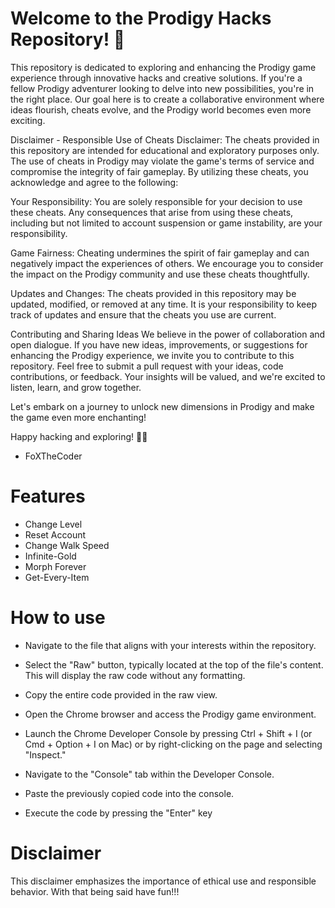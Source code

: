 
# Welcome to the Prodigy Hacks Repository! 🚀

This repository is dedicated to exploring and enhancing the Prodigy game experience through innovative hacks and creative solutions. If you're a fellow Prodigy adventurer looking to delve into new possibilities, you're in the right place. Our goal here is to create a collaborative environment where ideas flourish, cheats evolve, and the Prodigy world becomes even more exciting.

Disclaimer - Responsible Use of Cheats
Disclaimer: The cheats provided in this repository are intended for educational and exploratory purposes only. The use of cheats in Prodigy may violate the game's terms of service and compromise the integrity of fair gameplay. By utilizing these cheats, you acknowledge and agree to the following:

Your Responsibility: You are solely responsible for your decision to use these cheats. Any consequences that arise from using these cheats, including but not limited to account suspension or game instability, are your responsibility.

Game Fairness: Cheating undermines the spirit of fair gameplay and can negatively impact the experiences of others. We encourage you to consider the impact on the Prodigy community and use these cheats thoughtfully.

Updates and Changes: The cheats provided in this repository may be updated, modified, or removed at any time. It is your responsibility to keep track of updates and ensure that the cheats you use are current.

Contributing and Sharing Ideas
We believe in the power of collaboration and open dialogue. If you have new ideas, improvements, or suggestions for enhancing the Prodigy experience, we invite you to contribute to this repository. Feel free to submit a pull request with your ideas, code contributions, or feedback. Your insights will be valued, and we're excited to listen, learn, and grow together.

Let's embark on a journey to unlock new dimensions in Prodigy and make the game even more enchanting!

Happy hacking and exploring! 🌟✨

- FoXTheCoder

# Features
- Change Level
- Reset Account
- Change Walk Speed
- Infinite-Gold
- Morph Forever
- Get-Every-Item

# How to use

- Navigate to the file that aligns with your interests within the repository.

- Select the "Raw" button, typically located at the top of the file's content. This will display the raw code without any formatting.

- Copy the entire code provided in the raw view.

- Open the Chrome browser and access the Prodigy game environment.

- Launch the Chrome Developer Console by pressing Ctrl + Shift + I (or Cmd + Option + I on Mac) or by right-clicking on the page and selecting "Inspect."

- Navigate to the "Console" tab within the Developer Console.

- Paste the previously copied code into the console.

- Execute the code by pressing the "Enter" key

# Disclaimer
This disclaimer emphasizes the importance of ethical use and responsible behavior.
With that being said have fun!!!

